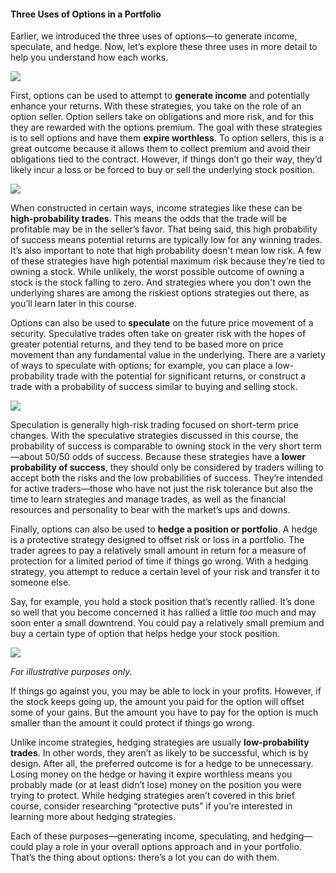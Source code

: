 #### Three Uses of Options in a Portfolio

Earlier, we introduced the three uses of options—to generate income, speculate, and hedge. Now, let’s explore these three uses in more detail to help you understand how each works.

![](https://education.ameritrade.com/content/cms/images/BDTO_Lesson_1.30.01.jpg)

First, options can be used to attempt to  **generate income** and potentially enhance your returns. With these strategies, you take on the role of an option seller. Option sellers take on obligations and more risk, and for this they are rewarded with the options premium. The goal with these strategies is to sell options and have them  **expire worthless**. To option sellers, this is a great outcome because it allows them to collect premium and avoid their obligations tied to the contract. However, if things don’t go their way, they’d likely incur a loss or be forced to buy or sell the underlying stock position.

![](https://education.ameritrade.com/content/cms/images/BDTO_Lesson_1.30.02.jpg)

When constructed in certain ways, income strategies like these can be  **high-probability trades**. This means the odds that the trade will be profitable may be in the seller’s favor. That being said, this high probability of success means potential returns are typically low for any winning trades. It’s also important to note that high probability doesn't mean low risk. A few of these strategies have high potential maximum risk because they’re tied to owning a stock. While unlikely, the worst possible outcome of owning a stock is the stock falling to zero. And strategies where you don't own the underlying shares are among the riskiest options strategies out there, as you’ll learn later in this course.

Options can also be used to  **speculate** on the future price movement of a security. Speculative trades often take on greater risk with the hopes of greater potential returns, and they tend to be based more on price movement than any fundamental value in the underlying. There are a variety of ways to speculate with options; for example, you can place a low-probability trade with the potential for significant returns, or construct a trade with a probability of success similar to buying and selling stock.

![](https://education.ameritrade.com/content/cms/images/BDTO_Lesson_1.30.03.jpg)

Speculation is generally high-risk trading focused on short-term price changes. With the speculative strategies discussed in this course, the probability of success is comparable to owning stock in the very short term—about 50/50 odds of success. Because these strategies have a  **lower probability of success**, they should only be considered by traders willing to accept both the risks and the low probabilities of success. They’re intended for active traders—those who have not just the risk tolerance but also the time to learn strategies and manage trades, as well as the financial resources and personality to bear with the market’s ups and downs.

Finally, options can also be used to  **hedge a position or portfolio**. A hedge is a protective strategy designed to offset risk or loss in a portfolio. The trader agrees to pay a relatively small amount in return for a measure of protection for a limited period of time if things go wrong. With a hedging strategy, you attempt to reduce a certain level of your risk and transfer it to someone else.

Say, for example, you hold a stock position that’s recently rallied. It’s done so well that you become concerned it has rallied a little  _too_  much and may soon enter a small downtrend. You could pay a relatively small premium and buy a certain type of option that helps hedge your stock position.

![](https://education.ameritrade.com/content/cms/images/BDTO_Lesson_1.30.04.jpg)

_For illustrative purposes only._

If things go against you, you may be able to lock in your profits. However, if the stock keeps going up, the amount you paid for the option will offset some of your gains. But the amount you have to pay for the option is much smaller than the amount it could protect if things go wrong.

Unlike income strategies, hedging strategies are usually  **low-probability trades**. In other words, they aren’t as likely to be successful, which is by design. After all, the preferred outcome is for a hedge to be unnecessary. Losing money on the hedge or having it expire worthless means you probably made (or at least didn’t lose) money on the position you were trying to protect. While hedging strategies aren’t covered in this brief course, consider researching “protective puts” if you’re interested in learning more about hedging strategies.

Each of these purposes—generating income, speculating, and hedging—could play a role in your overall options approach and in your portfolio. That’s the thing about options: there’s a lot you can do with them.
<!--stackedit_data:
eyJoaXN0b3J5IjpbNTMwNjE4NjIxXX0=
-->